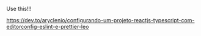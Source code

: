 Use this!!!

https://dev.to/aryclenio/configurando-um-projeto-reactjs-typescript-com-editorconfig-eslint-e-prettier-leo
